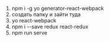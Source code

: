 1. npm i -g yo generator-react-webpack
2. создать папку и зайти туда
3. yo react-webpack
4. npm i --save redux react-redux
5. npm run serve